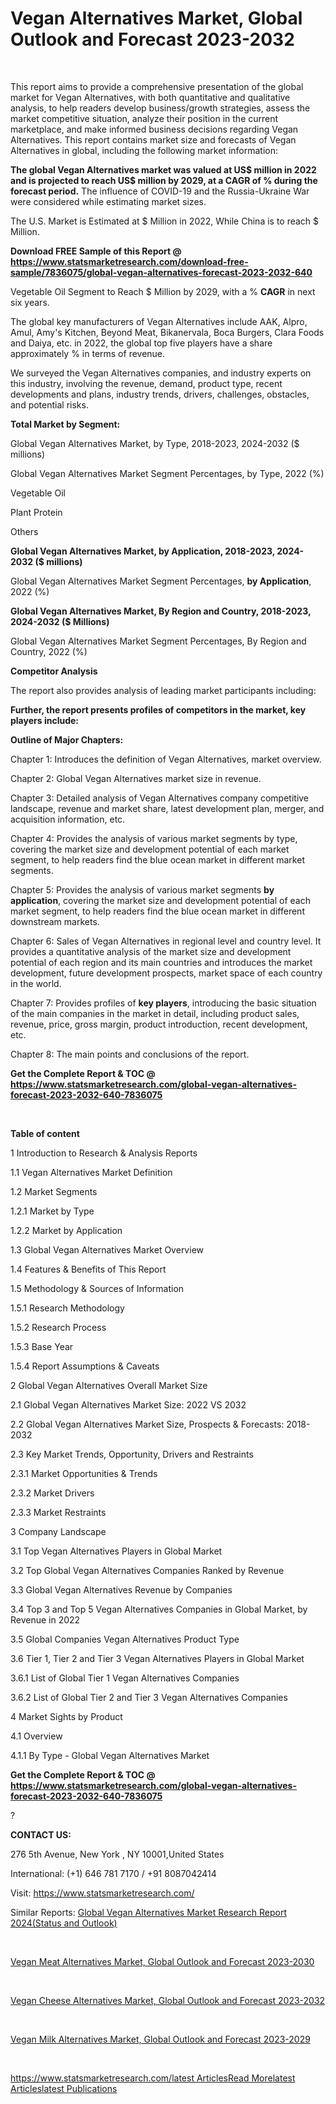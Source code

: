 <h1>Vegan Alternatives Market, Global Outlook and Forecast 2023-2032</h1><br/><p>This report aims to provide a comprehensive presentation of the global market for Vegan Alternatives, with both quantitative and qualitative analysis, to help readers develop business/growth strategies, assess the market competitive situation, analyze their position in the current marketplace, and make informed business decisions regarding Vegan Alternatives. This report contains market size and forecasts of Vegan Alternatives in global, including the following market information:</p>
 
 
 
 <p><strong>The global Vegan Alternatives market was valued at US$ million in 2022 and is projected to reach US$ million by 2029, at a <strong>CAGR</strong> of % during the forecast period.</strong> The influence of COVID-19 and the Russia-Ukraine War were considered while estimating market sizes.</p>
 
 
 
 <p>The U.S. Market is Estimated at $ Million in 2022, While China is to reach $ Million.</p>
 
 
 
 <p><strong>Download FREE Sample of this Report @ <a href="https://www.statsmarketresearch.com/download-free-sample/7836075/global-vegan-alternatives-forecast-2023-2032-640">https://www.statsmarketresearch.com/download-free-sample/7836075/global-vegan-alternatives-forecast-2023-2032-640</a></strong></p>
 
 
 
 <p>Vegetable Oil Segment to Reach $ Million by 2029, with a % <strong>CAGR</strong> in next six years.</p>
 
 
 
 <p>The global key manufacturers of Vegan Alternatives include AAK, Alpro, Amul, Amy&#39;s Kitchen, Beyond Meat, Bikanervala, Boca Burgers, Clara Foods and Daiya, etc. in 2022, the global top five players have a share approximately % in terms of revenue.</p>
 
 
 
 <p>We surveyed the Vegan Alternatives companies, and industry experts on this industry, involving the revenue, demand, product type, recent developments and plans, industry trends, drivers, challenges, obstacles, and potential risks.</p>
 
 
 
 <p><strong>Total Market by Segment:</strong></p>
 
 
 
 <p>Global Vegan Alternatives Market, by Type, 2018-2023, 2024-2032 ($ millions)</p>
 
 
 
 <p>Global Vegan Alternatives Market Segment Percentages, by Type, 2022 (%)</p>
 
 
 
 <p>Vegetable Oil</p>
 
 
 
 <p>Plant Protein</p>
 
 
 
 <p>Others</p>
 
 
 
 <p><strong>Global Vegan Alternatives Market, <strong>by Application</strong>, 2018-2023, 2024-2032 ($ millions)</strong></p>
 
 
 
 <p>Global Vegan Alternatives Market Segment Percentages, <strong>by Application</strong>, 2022 (%)</p>
 
 
 
 <p><strong>Global Vegan Alternatives Market, By Region and Country, 2018-2023, 2024-2032 ($ Millions)</strong></p>
 
 
 
 <p>Global Vegan Alternatives Market Segment Percentages, By Region and Country, 2022 (%)</p>
 
 
 
 <p><strong>Competitor Analysis</strong></p>
 
 
 
 <p>The report also provides analysis of leading market participants including:</p>
 
 
 
 <p><strong>Further, the report presents profiles of competitors in the market, <strong>key players</strong> include:</strong></p>
 
 
 
 <p><strong>Outline of Major Chapters:</strong></p>
 
 
 
 <p>Chapter 1: Introduces the definition of Vegan Alternatives, market overview.</p>
 
 
 
 <p>Chapter 2: Global Vegan Alternatives market size in revenue.</p>
 
 
 
 <p>Chapter 3: Detailed analysis of Vegan Alternatives company competitive landscape, revenue and market share, latest development plan, merger, and acquisition information, etc.</p>
 
 
 
 <p>Chapter 4: Provides the analysis of various market segments by type, covering the market size and development potential of each market segment, to help readers find the blue ocean market in different market segments.</p>
 
 
 
 <p>Chapter 5: Provides the analysis of various market segments <strong>by application</strong>, covering the market size and development potential of each market segment, to help readers find the blue ocean market in different downstream markets.</p>
 
 
 
 <p>Chapter 6: Sales of Vegan Alternatives in regional level and country level. It provides a quantitative analysis of the market size and development potential of each region and its main countries and introduces the market development, future development prospects, market space of each country in the world.</p>
 
 
 
 <p>Chapter 7: Provides profiles of <strong>key players</strong>, introducing the basic situation of the main companies in the market in detail, including product sales, revenue, price, gross margin, product introduction, recent development, etc.</p>
 
 
 
 <p>Chapter 8: The main points and conclusions of the report.</p>
 
 
 
 <div><b>Get the Complete Report & TOC @ <a href="https://www.statsmarketresearch.com/global-vegan-alternatives-forecast-2023-2032-640-7836075">https://www.statsmarketresearch.com/global-vegan-alternatives-forecast-2023-2032-640-7836075</a></b></div>
 
 
 
 <p><br />
 
 <b>Table of content</b></p>
 
 
 
 <p>1 Introduction to Research & Analysis Reports<br />
 
 1.1 Vegan Alternatives Market Definition<br />
 
 1.2 Market Segments<br />
 
 1.2.1 Market by Type<br />
 
 1.2.2 Market by Application<br />
 
 1.3 Global Vegan Alternatives Market Overview<br />
 
 1.4 Features & Benefits of This Report<br />
 
 1.5 Methodology & Sources of Information<br />
 
 1.5.1 Research Methodology<br />
 
 1.5.2 Research Process<br />
 
 1.5.3 Base Year<br />
 
 1.5.4 Report Assumptions & Caveats<br />
 
 2 Global Vegan Alternatives Overall Market Size<br />
 
 2.1 Global Vegan Alternatives Market Size: 2022 VS 2032<br />
 
 2.2 Global Vegan Alternatives Market Size, Prospects & Forecasts: 2018-2032<br />
 
 2.3 Key Market Trends, Opportunity, Drivers and Restraints<br />
 
 2.3.1 Market Opportunities & Trends<br />
 
 2.3.2 Market Drivers<br />
 
 2.3.3 Market Restraints<br />
 
 3 Company Landscape<br />
 
 3.1 Top Vegan Alternatives Players in Global Market<br />
 
 3.2 Top Global Vegan Alternatives Companies Ranked by Revenue<br />
 
 3.3 Global Vegan Alternatives Revenue by Companies<br />
 
 3.4 Top 3 and Top 5 Vegan Alternatives Companies in Global Market, by Revenue in 2022<br />
 
 3.5 Global Companies Vegan Alternatives Product Type<br />
 
 3.6 Tier 1, Tier 2 and Tier 3 Vegan Alternatives Players in Global Market<br />
 
 3.6.1 List of Global Tier 1 Vegan Alternatives Companies<br />
 
 3.6.2 List of Global Tier 2 and Tier 3 Vegan Alternatives Companies<br />
 
 4 Market Sights by Product<br />
 
 4.1 Overview<br />
 
 4.1.1 By Type - Global Vegan Alternatives Market</p>
 
 
 
 <div><b>Get the Complete Report & TOC @ <a href="https://www.statsmarketresearch.com/global-vegan-alternatives-forecast-2023-2032-640-7836075">https://www.statsmarketresearch.com/global-vegan-alternatives-forecast-2023-2032-640-7836075</a></b></div>
 
 
 
 <p>? </p>
 
 
 
 <p><b>CONTACT US:</b><br />
 
 276 5th Avenue, New York , NY 10001,United States<br />
 
 International: (+1) 646 781 7170 / +91 8087042414<br />
 
 Visit: <a href="https://www.statsmarketresearch.com/">https://www.statsmarketresearch.com/</a><br />
 
 Similar Reports: <a href="https://www.statsmarketresearch.com/global-vegan-alternatives-forecast-2023-2032-640-7836075">Global Vegan Alternatives Market Research Report 2024(Status and Outlook)</a><br />
 
 <br />
 
 <a href="https://www.statsmarketresearch.com/global-vegan-alternatives-forecast-2023-2032-640-7836075">Vegan Meat Alternatives Market, Global Outlook and Forecast 2023-2030</a><br />
 
 <br />
 
 <a href="https://www.statsmarketresearch.com/global-vegan-alternatives-forecast-2023-2032-640-7836075">Vegan Cheese Alternatives Market, Global Outlook and Forecast 2023-2032</a><br />
 
 <br />
 
 <a href="https://www.statsmarketresearch.com/global-vegan-alternatives-forecast-2023-2032-640-7836075">Vegan Milk Alternatives Market, Global Outlook and Forecast 2023-2029</a><br />
 
 <br />
 
 <a href="https://gyeongbokgung.com">https://www.statsmarketresearch.com/</a><a href="https://hallyeomaritime.com">latest Articles</a><a href="https://jingwansa.com">Read More</a><a href="https://nguoiviet.jp/">latest Articles</a><a href="https://www.intelmarketresearch.com/">latest Publications</a></p>